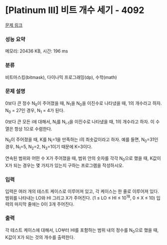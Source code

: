 # [Platinum III] 비트 개수 세기 - 4092 

[문제 링크](https://www.acmicpc.net/problem/4092) 

### 성능 요약

메모리: 20436 KB, 시간: 196 ms

### 분류

비트마스킹(bitmask), 다이나믹 프로그래밍(dp), 수학(math)

### 문제 설명

<p>
	0보다 큰 정수 N<sub>0</sub>이 주어졌을 때, N<sub>1</sub>을 N<sub>0</sub>을 이진수로 나타냈을 때, 1의 개수라고 하자. N<sub>0</sub> = 27인 경우, N<sub>1</sub> = 4가 된다.</p>

<p>
	0보다 큰 모든 i에 대해서, N<sub>i</sub>를 N<sub>i-1</sub>을 이진수로 나타냈을 때, 1의 개수라고 하자. 이 수열은 항상 1으로 수렴한다.</p>

<p>
	N<sub>0</sub>이 주어졌을 때, K를 N<sub>i</sub>=1을 만족하는 i의 최솟값이라고 하자. 예를 들면, N<sub>0</sub>=31인 경우, N<sub>1</sub>=5, N<sub>2</sub>=2, N<sub>3</sub>=1이기 때문에 K=3이다.</p>

<p>
	연속된 범위와 어떤 수 X가 주어졌을 때, 범위 안의 숫자를 각각 N<sub>0</sub>으로 했을 때, K값이 X가 되는 경우는 몇 가지가 있는지 구하는 프로그램을 작성하시오.</p>

### 입력 

 <p>
	입력은 여러 개의 테스트 케이스로 이루어져 있고, 각 케이스는 한 줄로 이루어져 있다. 범위를 나타내는 LO와 HI 그리고 X가 주어진다. (1 ≤ LO ≤ HI ≤ 10<sup>18</sup>, 0 ≤ X ≤ 10) 입력의 마지막 줄에는 0이 3개 주어진다.</p>

### 출력 

 <p>
	각 테스트 케이스에 대해서, LO부터 HI를 포함하는 범위 내의 정수를 N<sub>0</sub>으로 했을 때, K값이 X가 되는 것의 개수를 출력한다.</p>

